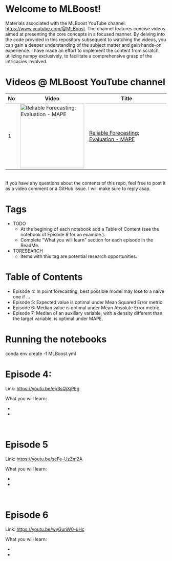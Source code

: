 # Welcome to MLBoost!

Materials associated with the MLBoost YouTube channel: https://www.youtube.com/@MLBoost. The channel features concise videos aimed at presenting the core concepts in a focused manner. By delving into the code provided in this repository subsequent to watching the videos, you can gain a deeper understanding of the subject matter and gain hands-on experience. I have made an effort to implement the content from scratch, utilizing numpy exclusively, to facilitate a comprehensive grasp of the intricacies involved.

# Videos @ MLBoost YouTube channel

No | Video | Title
---|---|---
1|<a href="https://www.youtube.com/watch?v=eHYjr1Zhb_4"><img src="https://img.youtube.com/vi/eHYjr1Zhb_4/hqdefault.jpg" alt="Reliable Forecasting: Evaluation - MAPE" title="Reliable Forecasting: Evaluation - MAPE" width="200" /></a> | [Reliable Forecasting: Evaluation - MAPE](https://www.youtube.com/watch?v=eHYjr1Zhb_4)


<br> 
If you have any questions about the contents of this repo, feel free to post it as a video comment or a GitHub issue. I will make sure to reply asap.
<br> 

# Tags
- TODO
  - At the begining of each notebook add a Table of Content (see the notebook of Episode 8 for an example.).
  - Complete "What you will learn" section for each episode in the ReadMe.
- TORESEARCH
  - Items with this tag are potential research opportunities.


# Table of Contents
- Episode 4: In point forecasting, best possible model may lose to a naive one if ...
- Episode 5: Expected value is optimal under Mean Squared Error metric.
- Episode 6: Median value is optimal under Mean Absolute Error metric.
- Episode 7: Median of an auxiliary variable, with a density different than the target variable, is optimal under MAPE.  


# Running the notebooks
conda env create -f MLBoost.yml

# Episode 4: <br> 
Link: https://youtu.be/ep3sQjXjPEg <br> 

What you will learn:<br> 
- <br> 
- <br>

<br> 

# Episode 5 <br> 
Link: https://youtu.be/scFe-UzZm2A <br> 

What you will learn:<br> 
- <br> 
- <br>
  
<br> 

# Episode 6 <br>
Link: https://youtu.be/wyGunW0-uHc <br> 

What you will learn:<br> 
- <br> 
- <br>

<br> 